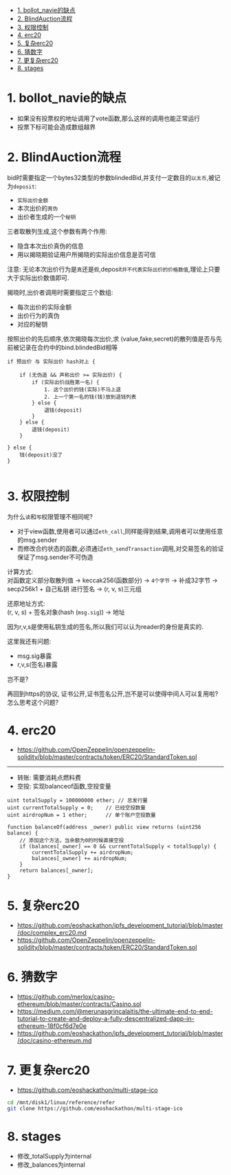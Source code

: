 <!-- TOC -->

- [1. bollot_navie的缺点](#1-bollot_navie的缺点)
- [2. BlindAuction流程](#2-blindauction流程)
- [3. 权限控制](#3-权限控制)
- [4. erc20](#4-erc20)
- [5. 复杂erc20](#5-复杂erc20)
- [6. 猜数字](#6-猜数字)
- [7. 更复杂erc20](#7-更复杂erc20)
- [8. stages](#8-stages)

<!-- /TOC -->


<a id="markdown-1-bollot_navie的缺点" name="1-bollot_navie的缺点"></a>
# 1. bollot_navie的缺点

* 如果没有投票权的地址调用了vote函数,那么这样的调用也能正常运行
* 投票下标可能会造成数组越界


<a id="markdown-2-blindauction流程" name="2-blindauction流程"></a>
# 2. BlindAuction流程

bid时需要指定一个bytes32类型的参数blindedBid,并支付一定数目的`以太币`,被记为`deposit`:
* `实际出价金额`
* 本次出价的`真伪`
* 出价者生成的一个`秘钥`

三者取散列生成,这个参数有两个作用:
* 隐含本次出价真伪的信息
* 用以揭晓期验证用户所揭晓的实际出价信息是否可信

注意:
无论本次出价行为是`真`还是`假`,deposit`并不代表实际出价的价格数值`,理论上只要大于实际出价数值即可.


揭晓时,出价者调用时需要指定三个数组:
* 每次出价的实际金额
* 出价行为的真伪
* 对应的秘钥

按照出价的先后顺序,依次揭晓每次出价,求 (value,fake,secret)的散列值是否与先前被记录在合约中的bind.blindedBid相等

```
if 预出价 与 实际出价 hash对上 {
    
    if (无伪造 && 声称出价 >= 实际出价) {
        if (实际出价战胜第一名) {
            1. 这个出价的钱(实际)不马上退
            2. 上一个第一名的钱(钱)放到退钱列表
        } else {
            退钱(deposit)
        }
    } else {
        退钱(deposit)
    }

} else {
    钱(deposit)没了
}


```


<a id="markdown-3-权限控制" name="3-权限控制"></a>
# 3. 权限控制

为什么`读`和`写`权限管理不相同呢?
* 对于view函数,使用者可以通过`eth_call`,同样能得到结果,调用者可以使用任意的msg.sender
* 而修改合约状态的函数,必须通过`eth_sendTransaction`调用,对交易签名的验证保证了msg.sender不可伪造

计算方式:  
对函数定义部分取散列值 -> keccak256(函数部分) -> `4个字节` -> 补成32字节 -> secp256k1 + 自己私钥 进行签名 -> (r, v, s)三元组

还原地址方式:  
(r, v, s) + 签名对象(hash (`msg.sig`)) -> 地址

因为r,v,s是使用私钥生成的签名,所以我们可以认为reader的身份是真实的.

这里我还有问题:
* msg.sig暴露
* r,v,s(签名)暴露

岂不是?

再回到https的协议, 证书公开,证书签名公开,岂不是可以使得中间人可以复用啦? 怎么思考这个问题?

<a id="markdown-4-erc20" name="4-erc20"></a>
# 4. erc20

* https://github.com/OpenZeppelin/openzeppelin-solidity/blob/master/contracts/token/ERC20/StandardToken.sol

---
* 转账:  需要消耗点燃料费
* 空投: 实现balanceof函数,空投变量

```
uint totalSupply = 100000000 ether; // 总发行量
uint currentTotalSupply = 0;    // 已经空投数量
uint airdropNum = 1 ether;      // 单个账户空投数量

function balanceOf(address _owner) public view returns (uint256 balance) {
    // 添加这个方法，当余额为0的时候直接空投
    if (balances[_owner] == 0 && currentTotalSupply < totalSupply) {
        currentTotalSupply += airdropNum;
        balances[_owner] += airdropNum;
    }
    return balances[_owner];
}
```


<a id="markdown-5-复杂erc20" name="5-复杂erc20"></a>
# 5. 复杂erc20


* https://github.com/eoshackathon/ipfs_development_tutorial/blob/master/doc/complex_erc20.md
* https://github.com/OpenZeppelin/openzeppelin-solidity/blob/master/contracts/token/ERC20/StandardToken.sol

<a id="markdown-6-猜数字" name="6-猜数字"></a>
# 6. 猜数字

* https://github.com/merlox/casino-ethereum/blob/master/contracts/Casino.sol
* https://medium.com/@merunasgrincalaitis/the-ultimate-end-to-end-tutorial-to-create-and-deploy-a-fully-descentralized-dapp-in-ethereum-18f0cf6d7e0e
* https://github.com/eoshackathon/ipfs_development_tutorial/blob/master/doc/casino-ethereum.md

<a id="markdown-7-更复杂erc20" name="7-更复杂erc20"></a>
# 7. 更复杂erc20

* https://github.com/eoshackathon/multi-stage-ico

```bash
cd /mnt/disk1/linux/reference/refer
git clone https://github.com/eoshackathon/multi-stage-ico
```

<a id="markdown-8-stages" name="8-stages"></a>
# 8. stages

* 修改_totalSupply为internal
* 修改_balances为internal

